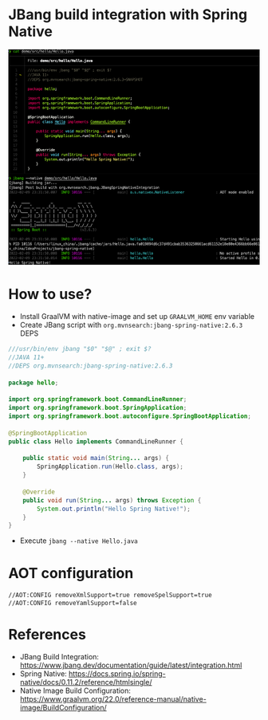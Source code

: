 JBang build integration with Spring Native
==========================================

![JBang Spring Native](./jbang-spring-native.png)

# How to use?

* Install GraalVM with native-image and set up `GRAALVM_HOME` env variable
* Create JBang script with `org.mvnsearch:jbang-spring-native:2.6.3` DEPS

```java
///usr/bin/env jbang "$0" "$@" ; exit $?
//JAVA 11+
//DEPS org.mvnsearch:jbang-spring-native:2.6.3

package hello;

import org.springframework.boot.CommandLineRunner;
import org.springframework.boot.SpringApplication;
import org.springframework.boot.autoconfigure.SpringBootApplication;

@SpringBootApplication
public class Hello implements CommandLineRunner {

    public static void main(String... args) {
        SpringApplication.run(Hello.class, args);
    }

    @Override
    public void run(String... args) throws Exception {
        System.out.println("Hello Spring Native!");
    }
}
```

* Execute `jbang --native Hello.java`

# AOT configuration

```
//AOT:CONFIG removeXmlSupport=true removeSpelSupport=true
//AOT:CONFIG removeYamlSupport=false
```

# References

* JBang Build Integration: https://www.jbang.dev/documentation/guide/latest/integration.html
* Spring Native: https://docs.spring.io/spring-native/docs/0.11.2/reference/htmlsingle/
* Native Image Build Configuration: https://www.graalvm.org/22.0/reference-manual/native-image/BuildConfiguration/